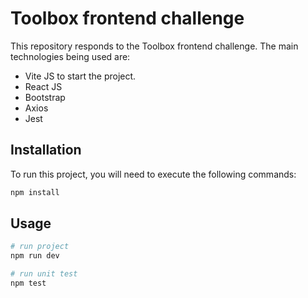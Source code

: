 # Toolbox frontend challenge

This repository responds to the Toolbox frontend challenge. The main technologies being used are:

- Vite JS to start the project.
- React JS
- Bootstrap
- Axios
- Jest

## Installation

To run this project, you will need to execute the following commands:

```bash
npm install
```

## Usage

```python
# run project
npm run dev

# run unit test
npm test
```
